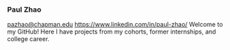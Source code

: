 ### Paul Zhao
pazhao@chapman.edu
https://www.linkedin.com/in/paul-zhao/
Welcome to my GitHub! Here I have projects from my cohorts, former internships, and college career. 
